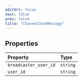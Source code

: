 ```yaml
---
editUrl: false
next: false
prev: false
title: "ChannelChatMessage"
---
```


## Properties

| Property | Type |
| :------ | :------ |
| `broadcaster_user_id` | `string` |
| `user_id` | `string` |
